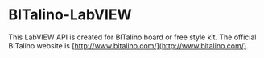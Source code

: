 ﻿# BITalino-LabVIEW
This LabVIEW API is created for BITalino board or free style kit.
The official BITalino website is [http://www.bitalino.com/](http://www.bitalino.com/).
